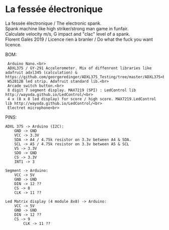 # La fessée électronique

La fessée électronique / The electronic spank.<br>
Spank machine like high striker/strong man game in funfair.<br>
Calculate velocity m/s, G impact and "clac" level of a spank.<br>
Florent Galès 2019 / Licence rien à branler / Do what the fuck you want licence.<br>

BOM:
   
     Arduino Nano.<br>
     ADXL375 / GY-291 Accelerometer. Mix of diffenrent libraries like adafruit adxl345 (calculation) & https://github.com/georgeredinger/ADXL375_Testing/tree/master/ADXL375<br>
     WS2812B led strip. Adafruit standard lib.<br>
     Arcade switch button.<br>
     8 digit 7 segment display. MAX7219 (SPI) : LedControl lib http://wayoda.github.io/LedControl/<br>
     4 x (8 x 8 led display) for score / high score. MAX7219.LedControl lib http://wayoda.github.io/LedControl/<br>
     Electret microphone<br>
 
 PINS:
 	
	ADXL 375 -> Arduino (I2C):
		GND -> GND
		VCC -> 3.3V
		SDA -> A4 / 4.75k resistor on 3.3v between A4 & SDA.
		SCL -> A5 / 4.75k resistor on 3.3v between A5 & SCL
		VS -> 3.3V
		SDO -> GND
		CS -> 3.3V
		INT1 -> 3

	Segment -> Arduino:
		VCC -> 5V
		GND -> GND
		DIN -> 12 ??
		CS -> 8
		CLK -> 11 ??

	Led Matrix display (4 module 8x8) -> Arduino:
		VCC -> 5V
		GND -> GND
		DIN -> 12 ??
		CS -> 9
	     	CLK -> 11 ??
